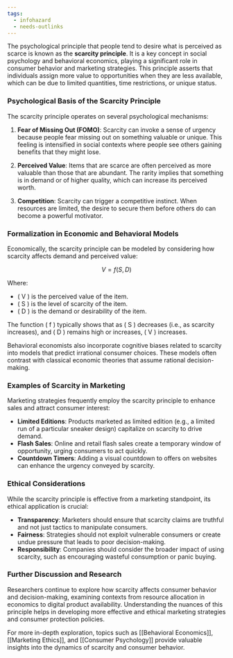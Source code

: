 ```yaml
---
tags:
  - infohazard
  - needs-outlinks
---
```


The psychological principle that people tend to desire what is perceived as scarce is known as the **scarcity principle**. It is a key concept in social psychology and behavioral economics, playing a significant role in consumer behavior and marketing strategies. This principle asserts that individuals assign more value to opportunities when they are less available, which can be due to limited quantities, time restrictions, or unique status.

### Psychological Basis of the Scarcity Principle

The scarcity principle operates on several psychological mechanisms:

1. **Fear of Missing Out (FOMO)**: Scarcity can invoke a sense of urgency because people fear missing out on something valuable or unique. This feeling is intensified in social contexts where people see others gaining benefits that they might lose.

2. **Perceived Value**: Items that are scarce are often perceived as more valuable than those that are abundant. The rarity implies that something is in demand or of higher quality, which can increase its perceived worth.

3. **Competition**: Scarcity can trigger a competitive instinct. When resources are limited, the desire to secure them before others do can become a powerful motivator.

### Formalization in Economic and Behavioral Models

Economically, the scarcity principle can be modeled by considering how scarcity affects demand and perceived value:

$$ V = f(S, D) $$

Where:
- \( V \) is the perceived value of the item.
- \( S \) is the level of scarcity of the item.
- \( D \) is the demand or desirability of the item.

The function \( f \) typically shows that as \( S \) decreases (i.e., as scarcity increases), and \( D \) remains high or increases, \( V \) increases.

Behavioral economists also incorporate cognitive biases related to scarcity into models that predict irrational consumer choices. These models often contrast with classical economic theories that assume rational decision-making.

### Examples of Scarcity in Marketing

Marketing strategies frequently employ the scarcity principle to enhance sales and attract consumer interest:

- **Limited Editions**: Products marketed as limited edition (e.g., a limited run of a particular sneaker design) capitalize on scarcity to drive demand.
- **Flash Sales**: Online and retail flash sales create a temporary window of opportunity, urging consumers to act quickly.
- **Countdown Timers**: Adding a visual countdown to offers on websites can enhance the urgency conveyed by scarcity.

### Ethical Considerations

While the scarcity principle is effective from a marketing standpoint, its ethical application is crucial:

- **Transparency**: Marketers should ensure that scarcity claims are truthful and not just tactics to manipulate consumers.
- **Fairness**: Strategies should not exploit vulnerable consumers or create undue pressure that leads to poor decision-making.
- **Responsibility**: Companies should consider the broader impact of using scarcity, such as encouraging wasteful consumption or panic buying.

### Further Discussion and Research

Researchers continue to explore how scarcity affects consumer behavior and decision-making, examining contexts from resource allocation in economics to digital product availability. Understanding the nuances of this principle helps in developing more effective and ethical marketing strategies and consumer protection policies. 

For more in-depth exploration, topics such as [[Behavioral Economics]], [[Marketing Ethics]], and [[Consumer Psychology]] provide valuable insights into the dynamics of scarcity and consumer behavior.